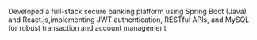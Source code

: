 Developed a full-stack secure banking platform using Spring Boot (Java) and React.js,implementing JWT authentication, RESTful APIs, and MySQL for robust transaction and account management
